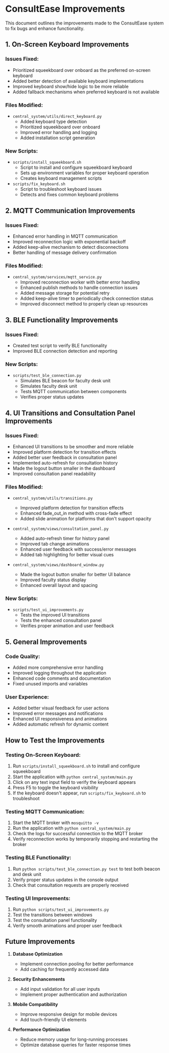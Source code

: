 # ConsultEase Improvements

This document outlines the improvements made to the ConsultEase system to fix bugs and enhance functionality.

## 1. On-Screen Keyboard Improvements

### Issues Fixed:
- Prioritized squeekboard over onboard as the preferred on-screen keyboard
- Added better detection of available keyboard implementations
- Improved keyboard show/hide logic to be more reliable
- Added fallback mechanisms when preferred keyboard is not available

### Files Modified:
- `central_system/utils/direct_keyboard.py`
  - Added keyboard type detection
  - Prioritized squeekboard over onboard
  - Improved error handling and logging
  - Added installation script generation

### New Scripts:
- `scripts/install_squeekboard.sh`
  - Script to install and configure squeekboard keyboard
  - Sets up environment variables for proper keyboard operation
  - Creates keyboard management scripts
- `scripts/fix_keyboard.sh`
  - Script to troubleshoot keyboard issues
  - Detects and fixes common keyboard problems

## 2. MQTT Communication Improvements

### Issues Fixed:
- Enhanced error handling in MQTT communication
- Improved reconnection logic with exponential backoff
- Added keep-alive mechanism to detect disconnections
- Better handling of message delivery confirmation

### Files Modified:
- `central_system/services/mqtt_service.py`
  - Improved reconnection worker with better error handling
  - Enhanced publish methods to handle connection issues
  - Added message storage for potential retry
  - Added keep-alive timer to periodically check connection status
  - Improved disconnect method to properly clean up resources

## 3. BLE Functionality Improvements

### Issues Fixed:
- Created test script to verify BLE functionality
- Improved BLE connection detection and reporting

### New Scripts:
- `scripts/test_ble_connection.py`
  - Simulates BLE beacon for faculty desk unit
  - Simulates faculty desk unit
  - Tests MQTT communication between components
  - Verifies proper status updates

## 4. UI Transitions and Consultation Panel Improvements

### Issues Fixed:
- Enhanced UI transitions to be smoother and more reliable
- Improved platform detection for transition effects
- Added better user feedback in consultation panel
- Implemented auto-refresh for consultation history
- Made the logout button smaller in the dashboard
- Improved consultation panel readability

### Files Modified:
- `central_system/utils/transitions.py`
  - Improved platform detection for transition effects
  - Enhanced fade_out_in method with cross-fade effect
  - Added slide animation for platforms that don't support opacity

- `central_system/views/consultation_panel.py`
  - Added auto-refresh timer for history panel
  - Improved tab change animations
  - Enhanced user feedback with success/error messages
  - Added tab highlighting for better visual cues

- `central_system/views/dashboard_window.py`
  - Made the logout button smaller for better UI balance
  - Improved faculty status display
  - Enhanced overall layout and spacing

### New Scripts:
- `scripts/test_ui_improvements.py`
  - Tests the improved UI transitions
  - Tests the enhanced consultation panel
  - Verifies proper animation and user feedback

## 5. General Improvements

### Code Quality:
- Added more comprehensive error handling
- Improved logging throughout the application
- Enhanced code comments and documentation
- Fixed unused imports and variables

### User Experience:
- Added better visual feedback for user actions
- Improved error messages and notifications
- Enhanced UI responsiveness and animations
- Added automatic refresh for dynamic content

## How to Test the Improvements

### Testing On-Screen Keyboard:
1. Run `scripts/install_squeekboard.sh` to install and configure squeekboard
2. Start the application with `python central_system/main.py`
3. Click on any text input field to verify the keyboard appears
4. Press F5 to toggle the keyboard visibility
5. If the keyboard doesn't appear, run `scripts/fix_keyboard.sh` to troubleshoot

### Testing MQTT Communication:
1. Start the MQTT broker with `mosquitto -v`
2. Run the application with `python central_system/main.py`
3. Check the logs for successful connection to the MQTT broker
4. Verify reconnection works by temporarily stopping and restarting the broker

### Testing BLE Functionality:
1. Run `python scripts/test_ble_connection.py test` to test both beacon and desk unit
2. Verify proper status updates in the console output
3. Check that consultation requests are properly received

### Testing UI Improvements:
1. Run `python scripts/test_ui_improvements.py`
2. Test the transitions between windows
3. Test the consultation panel functionality
4. Verify smooth animations and proper user feedback

## Future Improvements

1. **Database Optimization**
   - Implement connection pooling for better performance
   - Add caching for frequently accessed data

2. **Security Enhancements**
   - Add input validation for all user inputs
   - Implement proper authentication and authorization

3. **Mobile Compatibility**
   - Improve responsive design for mobile devices
   - Add touch-friendly UI elements

4. **Performance Optimization**
   - Reduce memory usage for long-running processes
   - Optimize database queries for faster response times
